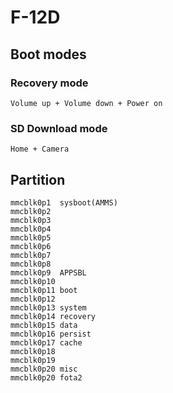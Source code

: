 # F-12D

## Boot modes

### Recovery mode
    Volume up + Volume down + Power on

### SD Download mode
    Home + Camera

## Partition

    mmcblk0p1  sysboot(AMMS)
    mmcblk0p2
    mmcblk0p3
    mmcblk0p4
    mmcblk0p5
    mmcblk0p6
    mmcblk0p7
    mmcblk0p8
    mmcblk0p9  APPSBL
    mmcblk0p10
    mmcblk0p11 boot
    mmcblk0p12
    mmcblk0p13 system
    mmcblk0p14 recovery
    mmcblk0p15 data
    mmcblk0p16 persist
    mmcblk0p17 cache
    mmcblk0p18
    mmcblk0p19
    mmcblk0p20 misc
    mmcblk0p20 fota2
